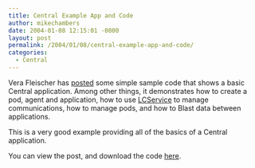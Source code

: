 ```yaml
---
title: Central Example App and Code
author: mikechambers
date: 2004-01-08 12:15:01 -0800
layout: post
permalink: /2004/01/08/central-example-app-and-code/
categories:
  - Central
---
```



Vera Fleischer has [posted][1] some simple sample code that shows a basic Central application. Among other things, it demonstrates how to create a pod, agent and application, how to use [LCService][2] to manage communications, how to manage pods, and how to Blast data between applications.

This is a very good example providing all of the basics of a Central application.

You can view the post, and download the code [here][1].

 [1]: http://www.mediasparkles.com/2004_01_04_archives.html#107353762039908902
 [2]: http://www.macromedia.com/devnet/central/articles/lcservice.html